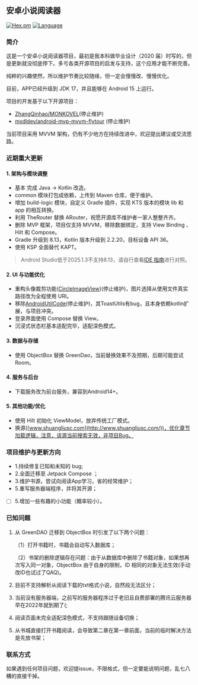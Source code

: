 安卓小说阅读器---[![Hex.pm](https://img.shields.io/hexpm/l/plug.svg)](https://www.apache.org/licenses/LICENSE-2.0)[![Language](https://img.shields.io/badge/Language-Kotlin-green)](https://kotlinlang.org/)### 简介这是一个安卓小说阅读器项目，最初是我本科做毕业设计（2020 届）时写的，但是更新就没彻底停下。多亏各类开源项目的启发与支持，这个应用才能不断完善。纯粹的兴趣使然，所以维护节奏比较随缘，但一定会慢慢改、慢慢优化。目前，APP已经升级到 JDK 17，并且能够在 Android 15 上运行。项目的开发基于以下开源项目：- [ZhangQinhao/MONKOVEL](https://github.com/ZhangQinhao/MONKOVEL)(停止维护)- [mxdldev/android-mvp-mvvm-flytour](https://github.com/mxdldev/android-mvp-mvvm-flytour) (停止维护)当前项目采用 MVVM 架构，仍有不少地方在持续改进中，欢迎提出建议或交流思路。### 近期重大更新#### 1. 架构与模块调整- 基本 完成 Java -> Kotlin 改造。- common 模块打包成依赖，上传到 Maven 仓库，便于维护。- 增加 build-logic 模块，自定义 Gradle 插件，实现 KTS 版本的模块 lib 和 app 的相互转换。- 利用 TheRouter 替换 ARouter，祝愿开源库不维护者一家人整整齐齐。- 删除 MVP 框架，项目仅支持 MVVM，移除数据绑定，支持 View Binding 、Hilt 和 Compose。- Gradle 升级到 8.13，Kotlin 版本升级到 2.2.20，目标设备 API 36。- 使用 KSP 全面替代 KAPT。> Android Studio低于2025.1.3不支持8.13，请自行查看[IDE 指南](https://developer.android.google.cn/studio/releases?hl=zh-cn)进行对照。#### 2. UI 与功能优化- 重构头像裁剪功能([CircleImageView](https://github.com/hdodenhof/CircleImageView))(停止维护)，图片选择从使用文件真实路径改为全程使用 URI。- 移除[AndroidUtilCode](https://github.com/Blankj/AndroidUtilCode)(停止维护)，其ToastUtils有bug，且本身依赖kotlin扩展，与项目冲突。- 登录界面使用 Compose 替换 View。- 沉浸式状态栏基本适配完毕，适配深色模式。#### 3. 数据与存储- 使用 ObjectBox 替换 GreenDao，当前替换效果不及预期，后期可能尝试 Room。#### 4. 服务与后台- 下载服务改为前台服务，兼容到Android14+。#### 5. 其他功能/优化- 使用 Hilt 初始化 ViewModel，放弃传统工厂模式。- 换源([www.shuangliusc.com](http://www.shuangliusc.com/))，优化章节加载逻辑，注意，该源当前搜索无效，非项目Bug。### 项目维护与更新方向- 1.持续修复已知和未知的 bug;- 2.全面迁移至 Jetpack Compose ；- 3.维护书源，尝试向阅读App学习，省的经常维护；- 5.重写服务器端程序，并将其开源；- [ ] 5.增加一些有趣的小功能（概率较小）。### 已知问题1. 从 GreenDAO 迁移到 ObjectBox 时引发了以下两个问题：   （1）打开书籍时，书籍会自动写入数据库；   （2）书架的删除逻辑存在问题：由于从数据库中删除了书籍对象，如果想再次写入同一对象，ObjectBox   由于自身的限制，ID 相同的对象无法生效(手动改ID也试过了QAQ)。2. 目前不支持解析从阅读下载的txt格式小说，自然段无法区分；3. 当前没有服务器端，之前写的服务器程序过于老旧且自费部署的腾讯云服务器早在2022年就到期了(;4. 阅读页面未完全适配深色模式，不支持跟随设备切换；5. 从书城直接打开书籍阅读，会导致第二章在第一章前面，当前的临时解决方法是先放书架；### 联系方式如果遇到任何项目问题，欢迎提issue，不限格式，但一定要能说明问题，乱七八糟的直接干掉。